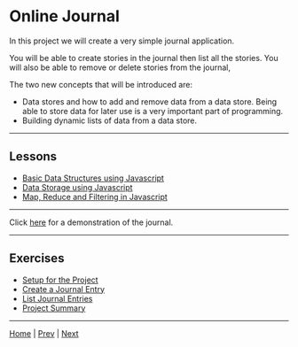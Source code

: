 # Online Journal

In this project we will create a very simple journal application.


You will be able to create stories in the journal then list all the stories. You will also be able to remove or delete stories from the journal,

The two new concepts that will be introduced are:

- Data stores and how to add and remove data from a data store. Being able to store data for later use is a very important part of programming.
- Building dynamic lists of data from a data store.

---

## Lessons

- [Basic Data Structures using Javascript](data-structures)
- [Data Storage using Javascript](databases)
- [Map, Reduce and Filtering in Javascript](map-reduce-filter)

---

Click [here](https://hyperdev.com/#!/project/plain-carp) for a demonstration of the journal.

---

## Exercises ##

- [Setup for the Project](setup)
- [Create a Journal Entry](create)
- [List Journal Entries](list)
- [Project Summary](summary)

---

[Home](/) | [Prev](/5-madlib-generator/) | [Next](/7-snake-game/)
